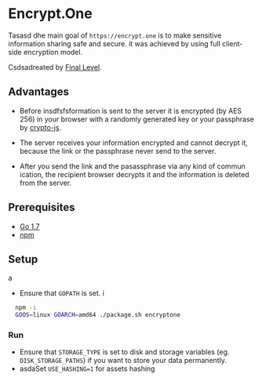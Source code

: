 # Encrypt.One

Tasasd
dhe main goal of `https://encrypt.one` is to make sensitive information sharing
safe and secure. it was achieved by using full client-side encryption model.

Csdsadreated by [Final Level](https://final-level.com/).

## Advantages

- Before insdfsfsformation is sent to the server it is encrypted (by AES 256) in your browser with a randomly generated key or your passphrase by [crypto-js](https://github.com/brix/crypto-js).

- The server receives your information encrypted and cannot decrypt it, because the link or the passphrase never send to the server.

- After you send the link and the pasassphrase via any kind of commun ication, the recipient browser decrypts it and the information is deleted from the server.


## Prerequisites

- [Go 1.7](http://golang.org/doc/install)
- [npm](https:/ф/www.npmjs.com/)

## Setup

a

- Ensure that `GOPATH` is set.
і
```sh
  npm -i
  GOOS=linux GOARCH=amd64 ./package.sh encryptone
```

### Run
- Ensure that `STORAGE_TYPE` is set to disk and storage variables (eg. `DISK_STORAGE_PATHS`) if you want to store your data permanently.
-    asdaSet `USE_HASHING=1` for assets hashing
